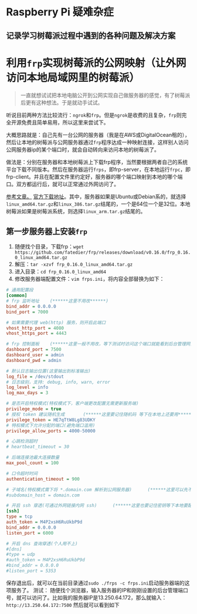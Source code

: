 # Raspberry Pi 疑难杂症
## 记录学习树莓派过程中遇到的各种问题及解决方案





# 利用`frp`实现树莓派的公网映射（让外网访问本地局域网里的树莓派）
> 一直就想试试把本地电脑公开到公网实现自己做服务器的感觉，有了树莓派后更有这种想法。于是就动手试试。

听说目前两种方法比较流行：`ngrok`和`frp`。但是`ngrok`是收费的且复杂，`frp`则完全开源免费且简单易用，所以这里来尝试下。

大概思路就是：自己先有一台公网的服务器（我是在AWS或DigitalOcean租的），然后让本地的树莓派与公网服务器通过`frp`程序达成一种映射连接，这样别人访问公网服务器ip的某个端口时，就会自动转向来访问本地的树莓派了。

做法是：分别在服务器和本地树莓派上下载frp程序，当然要根据两者自己的系统平台下载不同版本。然后在服务器运行`frps`，即frp-server，在本地运行`frpc`，即frp-client。并且在配置文件里约定好，服务器的哪个端口映射到本地的哪个端口。双方都运行后，就可以正常通过外网访问了。

[参考文章。](https://mritd.me/2017/01/21/use-frp-for-internal-network-wear/)
[官方下载地址](https://github.com/fatedier/frp/releases)。其中，服务器如果是Ubuntu或Debian系的，就选择`linux_amd64.tar.gz`和`linux_386.tar.gz`结尾的，一个是64位一个是32位。本地树莓派如果是树莓派系统，则选择`linux_arm.tar.gz`结尾的。

## 第一步服务器上安装`frp`
1. 随便找个目录，下载frp：`wget https://github.com/fatedier/frp/releases/download/v0.16.0/frp_0.16.0_linux_amd64.tar.gz`
2. 解压：`tar -xzvf frp_0.16.0_linux_amd64.tar.gz`
3. 进入目录：`cd frp_0.16.0_linux_amd64`
4. 修改服务器端配置文件：`vim frps.ini`，将内容全部替换为如下：
```ini
# 通用配置段
[common]
# frp 监听地址    (******这里不用改******)
bind_addr = 0.0.0.0
bind_port = 7000

# 如果需要代理 web(http) 服务，则开启此端口
vhost_http_port = 4080
vhost_https_port = 4443

# frp 控制面板    (******这里一般不用改，等下测试时访问这个端口就能看到后台管理网页了******)
dashboard_port = 7500
dashboard_user = admin
dashboard_pwd = admin

# 默认日志输出位置(这里输出到标准输出)
log_file = /dev/stdout
# 日志级别，支持: debug, info, warn, error
log_level = info
log_max_days = 3

# 是否开启特权模式(特权模式下，客户端更改配置无需更新服务端)
privilege_mode = true
# 授权 token 建议随机生成       (******这里要记住随机码 等下在本地上还要用******)
privilege_token = HE7qTtW8Lg83UDKY
# 特权模式下允许分配的端口(避免端口滥用)
privilege_allow_ports = 4000-50000

# 心跳检测超时
# heartbeat_timeout = 30

# 后端连接池最大连接数量
max_pool_count = 100

# 口令超时时间
authentication_timeout = 900

# 子域名(特权模式需下将 *.domain.com 解析到公网服务器)      (******这里可以先不启用******)
#subdomain_host = domain.com

# 开启 ssh 穿透(可通过外网链接内网 ssh)      (******这里也要记住密钥等下本地要配置******)
[ssh]
type = tcp
auth_token = M4P2xsH6RuUkbP9d
bind_addr = 0.0.0.0
listen_port = 6000

# 开启 dns 查询穿透(个人用不上)
#[dns]
#type = udp
#auth_token = M4P2xsH6RuUkbP9d
#bind_addr = 0.0.0.0
#listen_port = 5353
```
保存退出后，就可以在当前目录通过`sudo ./frps -c frps.ini`启动服务器端的这项服务了。
测试：
随便找个浏览器，输入服务器的IP和刚刚设置的后台管理端口号，就可以访问了。比如我的服务器IP是13.250.64.172，那么就输入：`http://13.250.64.172:7500`
然后就可以看到如下



